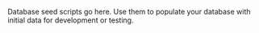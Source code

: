 Database seed scripts go here.
Use them to populate your database with initial data for development or testing.
